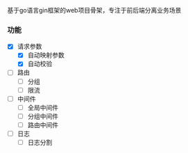 基于go语言gin框架的web项目骨架，专注于前后端分离业务场景

### 功能
- [x] 请求参数
    - [x] 自动映射参数
    - [x] 自动校验
- [ ] 路由
    - [ ] 分组
    - [ ] 限流
- [ ] 中间件
  - [ ] 全局中间件
  - [ ] 分组中间件
  - [ ] 路由中间件
- [ ] 日志
    - [ ] 日志分割